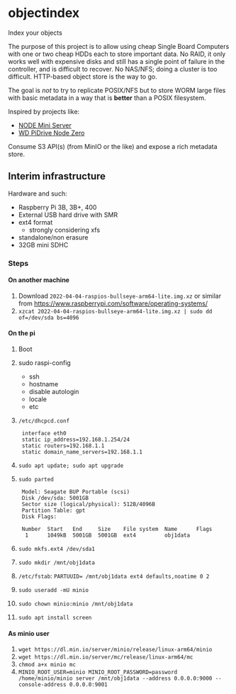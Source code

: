 # objectindex
Index your objects

The purpose of this project is to allow using cheap Single Board Computers with
one or two cheap HDDs each to store important data. No RAID, it only works well
with expensive disks and still has a single point of failure in the controller,
and is difficult to recover. No NAS/NFS; doing a cluster is too difficult.
HTTP-based object store is the way to go.

The goal is *not* to try to replicate POSIX/NFS but to store WORM large files
with basic metadata in a way that is **better** than a POSIX filesystem.

Inspired by projects like:

- [NODE Mini Server](https://n-o-d-e.net/node_mini_server.html)
- [WD PiDrive Node Zero](https://magpi.raspberrypi.com/articles/wd-pidrive-node-zero-review)

Consume S3 API(s) (from MinIO or the like) and expose a rich metadata store.

## Interim infrastructure

Hardware and such:

- Raspberry Pi 3B, 3B+, 400
- External USB hard drive with SMR
- ext4 format
  - strongly considering xfs
- standalone/non erasure
- 32GB mini SDHC

### Steps

#### On another machine
1. Download `2022-04-04-raspios-bullseye-arm64-lite.img.xz` or similar from https://www.raspberrypi.com/software/operating-systems/ 
2. `xzcat 2022-04-04-raspios-bullseye-arm64-lite.img.xz | sudo dd of=/dev/sda bs=4096`

#### On the pi
1. Boot
2. sudo raspi-config
   - ssh
   - hostname
   - disable autologin
   - locale
   - etc
3. `/etc/dhcpcd.conf`

        interface eth0
        static ip_address=192.168.1.254/24
        static routers=192.168.1.1
        static domain_name_servers=192.168.1.1

4. `sudo apt update; sudo apt upgrade`
5. `sudo parted`

		Model: Seagate BUP Portable (scsi)
		Disk /dev/sda: 5001GB
		Sector size (logical/physical): 512B/4096B
		Partition Table: gpt
		Disk Flags: 

		Number  Start   End     Size    File system  Name      Flags
		 1      1049kB  5001GB  5001GB  ext4         obj1data

6. `sudo mkfs.ext4 /dev/sda1`
7. `sudo mkdir /mnt/obj1data`
8. `/etc/fstab`: `PARTUUID= /mnt/obj1data ext4 defaults,noatime 0 2`
9. `sudo useradd -mU minio`
10. `sudo chown minio:minio /mnt/obj1data`
11. `sudo apt install screen`

#### As minio user
1. `wget https://dl.min.io/server/minio/release/linux-arm64/minio`
2. `wget https://dl.min.io/server/mc/release/linux-arm64/mc`
3. `chmod a+x minio mc`
4. `MINIO_ROOT_USER=minio MINIO_ROOT_PASSWORD=password /home/minio/minio server /mnt/obj1data --address 0.0.0.0:9000 --console-address 0.0.0.0:9001`
